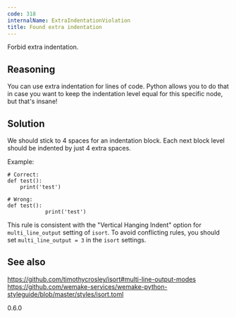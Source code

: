 ```yaml
---
code: 318
internalName: ExtraIndentationViolation
title: Found extra indentation
---
```


Forbid extra indentation.

## Reasoning
You can use extra indentation for lines of code. Python allows you
to do that in case you want to keep the indentation level equal for
this specific node, but that's insane\!

## Solution
We should stick to 4 spaces for an indentation block. Each next
block level should be indented by just 4 extra spaces.

Example:

    # Correct:
    def test():
        print('test')
    
    # Wrong:
    def test():
                print('test')

This rule is consistent with the "Vertical Hanging Indent" option for
`multi_line_output` setting of `isort`. To avoid conflicting rules, you
should set `multi_line_output = 3` in the `isort` settings.

## See also
<https://github.com/timothycrosley/isort#multi-line-output-modes>
<https://github.com/wemake-services/wemake-python-styleguide/blob/master/styles/isort.toml>

<div class="versionadded">

0.6.0

</div>